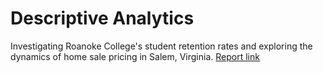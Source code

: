 # Descriptive Analytics
Investigating Roanoke College's student retention rates and exploring the dynamics of home sale pricing in Salem, Virginia. [Report link](https://githack.com/sm-11/Github-Portfolio/blob/780aaf453dbfe9b67caca58a20ce37548e68ebec/R-Projects/Statistical%20Analysis%20Project/Final-STAT-304-23.html)
